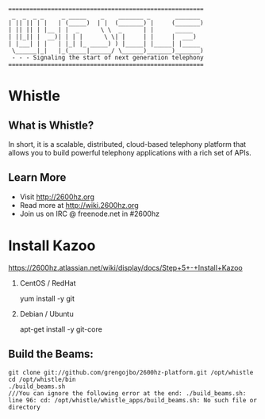 ````
=======================================================
 _  _  _ _     _ _____    _    _______ _       _______ 
| || || | |   | (_____)  | |  (_______) |     (_______)
| || || | |__ | |  _      \ \  _      | |      _____   
| ||_|| |  __)| | | |      \ \| |     | |     |  ___)  
| |___| | |   | |_| |_ _____) ) |_____| |_____| |_____ 
 \______|_|   |_(_____|______/ \______)_______)_______)
 - - - Signaling the start of next generation telephony
=======================================================
````

Whistle
=======

What is Whistle?
----------------

In short, it is a scalable, distributed, cloud-based telephony platform that allows you to build powerful telephony applications with a rich set of APIs.

Learn More
----------

* Visit http://2600hz.org
* Read more at http://wiki.2600hz.org
* Join us on IRC @ freenode.net in #2600hz

Install Kazoo
=============

https://2600hz.atlassian.net/wiki/display/docs/Step+5+-+Install+Kazoo

1. CentOS / RedHat

    yum install -y git

2. Debian / Ubuntu

    apt-get install -y git-core

Build the Beams:
----------------

    git clone git://github.com/grengojbo/2600hz-platform.git /opt/whistle
    cd /opt/whistle/bin
    ./build_beams.sh
    ///You can ignore the following error at the end: ./build_beams.sh: line 96: cd: /opt/whistle/whistle_apps/build_beams.sh: No such file or directory



